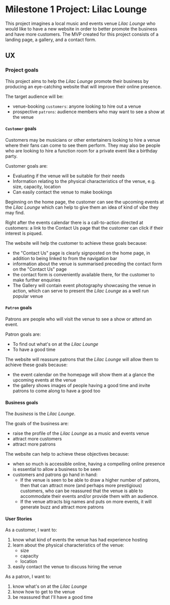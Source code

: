 # Milestone 1 Project: Lilac Lounge

This project imagines a local music and events venue _Lilac Lounge_ who would like to have a new website in order to better promote the business and have more customers. The MVP created for this project consists of a landing page, a gallery, and a contact form.

## UX

### Project goals

This project aims to help the _Lilac Lounge_ promote their business by producing an eye-catching website that will improve their online presence.

The target audience will be:
* venue-booking `customers`: anyone looking to hire out a venue
* prospective `patrons`: audience members who may want to see a show at the venue


#### `Customer` goals

Customers may be musicians or other entertainers looking to hire a venue where their fans can come to see them perform. They may also be people who are looking to hire a function room for a private event like a birthday party.

Customer goals are:
* Evaluating if the venue will be suitable for their needs
* Information relating to the physical characteristics of the venue, e.g. size, capacity, location 
* Can easily contact the venue to make bookings

Beginning on the home page, the customer can see the upcoming events at the _Lilac Lounge_ which can help to give them an idea of kind of _vibe_ they may find.

Right after the events calendar there is a call-to-action directed at customers: a link to the Contact Us page that the customer can click if their interest is piqued.

The website will help the customer to achieve these goals because:
* the "Contact Us" page is clearly signposted on the home page, in addition to being linked to from the navigation bar
* information about the venue is summarised preceding the contact form on the "Contact Us" page
* the contact form is conveniently available there, for the customer to make further enquiries
* The Gallery will contain event photography showcasing the venue in action, which can serve to present the _Lilac Lounge_ as a well run popular venue



#### `Patron` goals

Patrons are people who will visit the venue to see a show or attend an event.

Patron goals are:
* To find out what's on at the _Lilac Lounge_
* To have a good time

The website will reassure patrons that the _Lilac Lounge_ will allow them to achieve these goals because:
* the event calendar on the homepage will show them at a glance the upcoming events at the venue
* the gallery shows images of people having a good time and invite patrons to come along to have a good too


#### Business goals

The _business_ is the _Lilac Lounge_.

The goals of the business are:
* raise the profile of the _Lilac Lounge_ as a music and events venue
* attract more customers
* attract more patrons

The website can help to achieve these objectives because:
* when so much is accessible online, having a compelling online presence is essential to allow a business to be seen
* customers and patrons go hand in hand:
    * If the venue is seen to be able to draw a higher number of patrons, then that can attract more (and perhaps more prestigious) customers, who can be reassured that the venue is able to accommodate their events and/or provide them with an audience.
    * If the venue attracts big names and puts on more events, it will generate buzz and attract more patrons

#### User Stories

As a customer, I want to:
1. know what kind of events the venue has had experience hosting
2. learn about the physical characteristics of the venue:
    * size
    * capacity
    * location
3. easily contact the venue to discuss hiring the venue


As a patron, I want to:
1. know what's on at the _Lilac Lounge_
2. know how to get to the venue
3. be reassured that I'll have a good time
